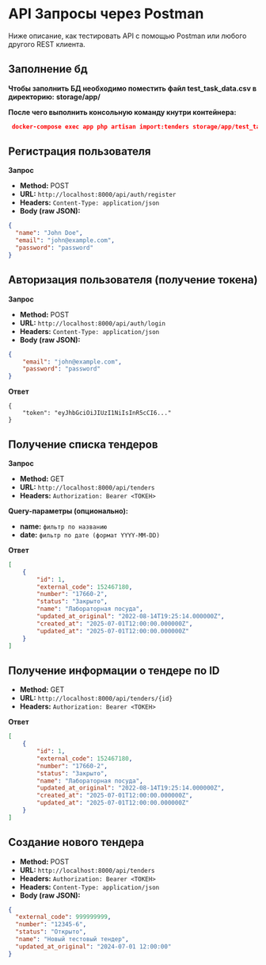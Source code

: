# API Запросы через Postman

Ниже описание, как тестировать API с помощью Postman или любого другого REST клиента.

## Заполнение бд

**Чтобы заполнить БД необходимо поместить файл test_task_data.csv в директорию:**
**storage/app/**

**После чего выполнить консольную команду кнутри контейнера:**

```json
 docker-compose exec app php artisan import:tenders storage/app/test_task_data.csv
```


## Регистрация пользователя

**Запрос**

- **Method:** POST
- **URL:** `http://localhost:8000/api/auth/register`
- **Headers:** `Content-Type: application/json`
- **Body (raw JSON):**

```json
{
  "name": "John Doe",
  "email": "john@example.com",
  "password": "password"
}
```

## Авторизация пользователя (получение токена)

**Запрос**

- **Method:** POST
- **URL:** `http://localhost:8000/api/auth/login`
- **Headers:** `Content-Type: application/json`
- **Body (raw JSON):**

```json
{
    "email": "john@example.com",
    "password": "password"
}
```
**Ответ**
```
{
    "token": "eyJhbGciOiJIUzI1NiIsInR5cCI6..."
}
```

## Получение списка тендеров

**Запрос**

- **Method:** GET
- **URL:** `http://localhost:8000/api/tenders`
- **Headers:** `Authorization: Bearer <ТОКЕН>`

**Query-параметры (опционально):**

- **name:** `фильтр по названию`
- **date:** `фильтр по дате (формат YYYY-MM-DD)`

**Ответ**
```json
[
    {
        "id": 1,
        "external_code": 152467180,
        "number": "17660-2",
        "status": "Закрыто",
        "name": "Лабораторная посуда",
        "updated_at_original": "2022-08-14T19:25:14.000000Z",
        "created_at": "2025-07-01T12:00:00.000000Z",
        "updated_at": "2025-07-01T12:00:00.000000Z"
    }
]
```

##  Получение информации о тендере по ID

- **Method:** GET
- **URL:** `http://localhost:8000/api/tenders/{id}`
- **Headers:** `Authorization: Bearer <ТОКЕН>`

**Ответ**
```json
[
    {
        "id": 1,
        "external_code": 152467180,
        "number": "17660-2",
        "status": "Закрыто",
        "name": "Лабораторная посуда",
        "updated_at_original": "2022-08-14T19:25:14.000000Z",
        "created_at": "2025-07-01T12:00:00.000000Z",
        "updated_at": "2025-07-01T12:00:00.000000Z"
    }
]
```

##  Создание нового тендера

- **Method:** POST
- **URL:** `http://localhost:8000/api/tenders`
- **Headers:** `Authorization: Bearer <ТОКЕН>`
- **Headers:** `Content-Type: application/json`
- **Body (raw JSON):** 

```json
{
  "external_code": 999999999,
  "number": "12345-6",
  "status": "Открыто",
  "name": "Новый тестовый тендер",
  "updated_at_original": "2024-07-01 12:00:00"
}
```
